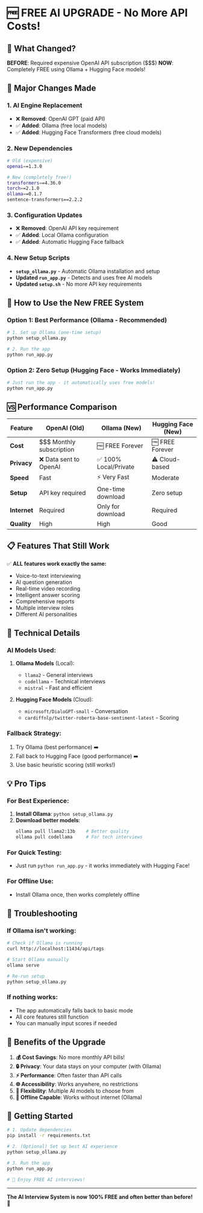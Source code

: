 # 🆓 FREE AI UPGRADE - No More API Costs!

## 🎉 What Changed?

**BEFORE**: Required expensive OpenAI API subscription ($$$)
**NOW**: Completely FREE using Ollama + Hugging Face models! 

## 🔄 Major Changes Made

### 1. **AI Engine Replacement**
- ❌ **Removed**: OpenAI GPT (paid API)
- ✅ **Added**: Ollama (free local models)
- ✅ **Added**: Hugging Face Transformers (free cloud models)

### 2. **New Dependencies**
```bash
# Old (expensive)
openai==1.3.0

# New (completely free!)
transformers==4.36.0
torch==2.1.0
ollama==0.1.7
sentence-transformers==2.2.2
```

### 3. **Configuration Updates**
- ❌ **Removed**: OpenAI API key requirement
- ✅ **Added**: Local Ollama configuration
- ✅ **Added**: Automatic Hugging Face fallback

### 4. **New Setup Scripts**
- **`setup_ollama.py`** - Automatic Ollama installation and setup
- **Updated `run_app.py`** - Detects and uses free AI models
- **Updated `setup.sh`** - No more API key requirements

## 🚀 How to Use the New FREE System

### Option 1: Best Performance (Ollama - Recommended)
```bash
# 1. Set up Ollama (one-time setup)
python setup_ollama.py

# 2. Run the app
python run_app.py
```

### Option 2: Zero Setup (Hugging Face - Works Immediately)
```bash
# Just run the app - it automatically uses free models!
python run_app.py
```

## 🆚 Performance Comparison

| Feature | OpenAI (Old) | Ollama (New) | Hugging Face (New) |
|---------|-------------|--------------|-------------------|
| **Cost** | $$$ Monthly subscription | 🆓 FREE Forever | 🆓 FREE Forever |
| **Privacy** | ❌ Data sent to OpenAI | ✅ 100% Local/Private | ⚠️ Cloud-based |
| **Speed** | Fast | ⚡ Very Fast | Moderate |
| **Setup** | API key required | One-time download | Zero setup |
| **Internet** | Required | Only for download | Required |
| **Quality** | High | High | Good |

## 📋 Features That Still Work

✅ **ALL features work exactly the same:**
- Voice-to-text interviewing
- AI question generation  
- Real-time video recording
- Intelligent answer scoring
- Comprehensive reports
- Multiple interview roles
- Different AI personalities

## 🔧 Technical Details

### AI Models Used:
1. **Ollama Models** (Local):
   - `llama2` - General interviews
   - `codellama` - Technical interviews  
   - `mistral` - Fast and efficient

2. **Hugging Face Models** (Cloud):
   - `microsoft/DialoGPT-small` - Conversation
   - `cardiffnlp/twitter-roberta-base-sentiment-latest` - Scoring

### Fallback Strategy:
1. Try Ollama (best performance) ➡️
2. Fall back to Hugging Face (good performance) ➡️  
3. Use basic heuristic scoring (still works!)

## 💡 Pro Tips

### For Best Experience:
1. **Install Ollama**: `python setup_ollama.py`
2. **Download better models**: 
   ```bash
   ollama pull llama2:13b    # Better quality
   ollama pull codellama     # For tech interviews
   ```

### For Quick Testing:
- Just run `python run_app.py` - it works immediately with Hugging Face!

### For Offline Use:
- Install Ollama once, then works completely offline

## 🐛 Troubleshooting

### If Ollama isn't working:
```bash
# Check if Ollama is running
curl http://localhost:11434/api/tags

# Start Ollama manually
ollama serve

# Re-run setup
python setup_ollama.py
```

### If nothing works:
- The app automatically falls back to basic mode
- All core features still function
- You can manually input scores if needed

## 🎯 Benefits of the Upgrade

1. **💰 Cost Savings**: No more monthly API bills!
2. **🔒 Privacy**: Your data stays on your computer (with Ollama)
3. **⚡ Performance**: Often faster than API calls
4. **🌐 Accessibility**: Works anywhere, no restrictions
5. **🔧 Flexibility**: Multiple AI models to choose from
6. **📱 Offline Capable**: Works without internet (Ollama)

## 🚀 Getting Started

```bash
# 1. Update dependencies
pip install -r requirements.txt

# 2. (Optional) Set up best AI experience  
python setup_ollama.py

# 3. Run the app
python run_app.py

# 🎉 Enjoy FREE AI interviews!
```

---

**The AI Interview System is now 100% FREE and often better than before!** 🎉